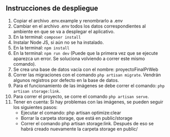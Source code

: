 ## Instrucciones de despliegue

1. Copiar el archivo .env.example y renombrarlo a .env
2. Cambiar en el archivo .env todos los datos correspondientes al ambiente en que se va a desplegar el aplicativo.
3. En la terminal: ```composer install```
4. Instalar Node JS, si aún no se ha instalado.
5. En la terminal: ```npm install```
6. En la terminal: ```npm run dev``` (Puede que la primera vez que se ejecute aparezca un error. Se soluciona volviendo a correr este mismo comando).
7. Se crea una base de datos vacía con el nombre: proyectoFinalPrWeb
8. Correr las migraciones con el comando ```php artisan migrate```. Vendrán algunos registros por defecto en la base de datos.
9. Para el funcionamiento de las imágenes se debe correr el comando: ```php artisan storage:link```.
10. Para correr el proyecto, se corre el comando ```php artisan serve```.
11. Tener en cuenta: Si hay problemas con las imágenes, se pueden seguir los siguientes pasos:
    * Ejecutar el comando: php artisan optimize:clear
    * Borrar la carpeta storage, que está en public/storage
    * Correr el comando php artisan storage:link. Después de eso se habrá creado nuevamente la carpeta storage en public/
